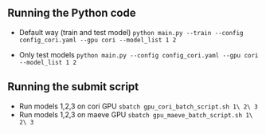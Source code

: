 


## Running the Python code
- Default way (train and test model)
` python main.py --train --config config_cori.yaml --gpu cori --model_list 1 2 `

- Only test models
` python main.py --config config_cori.yaml --gpu cori --model_list 1 2  `


## Running the submit script
- Run models 1,2,3 on cori GPU
` sbatch gpu_cori_batch_script.sh 1\ 2\ 3 `
- Run models 1,2,3 on maeve GPU
` sbatch gpu_maeve_batch_script.sh 1\ 2\ 3 `


